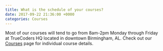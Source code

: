 ```yaml
---
title: What is the schedule of your courses?
date: 2017-09-22 21:36:00 +0000
categories: Courses
---
```


Most of our courses will tend to go from 8am-2pm Monday through Friday at TrueCoders HQ located in downtown Birmingham, AL. Check out our [Courses](/courses) page for individual course details.
